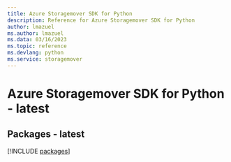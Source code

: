 ```yaml
---
title: Azure Storagemover SDK for Python
description: Reference for Azure Storagemover SDK for Python
author: lmazuel
ms.author: lmazuel
ms.data: 03/16/2023
ms.topic: reference
ms.devlang: python
ms.service: storagemover
---
```

# Azure Storagemover SDK for Python - latest
## Packages - latest
[!INCLUDE [packages](storagemover-index.md)]